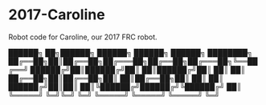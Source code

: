 # 2017-Caroline
Robot code for Caroline, our 2017 FRC robot.

██████╗ ██╗██████╗  ██████╗ ██████╗  ██████╗ ████████╗
██╔══██╗██║██╔══██╗██╔═══██╗██╔══██╗██╔═══██╗╚══██╔══╝
██████╔╝██║██████╔╝██║   ██║██████╔╝██║   ██║   ██║   
██╔══██╗██║██╔══██╗██║   ██║██╔══██╗██║   ██║   ██║   
██████╔╝██║██║  ██║╚██████╔╝██████╔╝╚██████╔╝   ██║   
╚═════╝ ╚═╝╚═╝  ╚═╝ ╚═════╝ ╚═════╝  ╚═════╝    ╚═╝   
                                                      